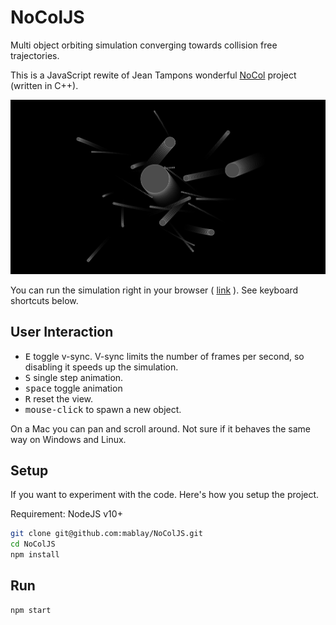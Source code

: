 # NoColJS

Multi object orbiting simulation converging towards collision free trajectories.

This is a JavaScript rewite of Jean Tampons wonderful [NoCol](https://github.com/johnBuffer/NoCol) project (written in C++).

![screenshot](./screenshot.png)

You can run the simulation right in your browser ( [link](https://mablay.github.io/NoColJS) ). See keyboard shortcuts below.

## User Interaction

* <kbd>E</kbd> toggle v-sync. V-sync limits the number of frames per second, so disabling it speeds up the simulation.
* <kbd>S</kbd> single step animation.
* <kbd>space</kbd> toggle animation
* <kbd>R</kbd> reset the view.
* <kbd>mouse-click</kbd> to spawn a new object.

On a Mac you can pan and scroll around. Not sure if it behaves the same way on Windows and Linux.

## Setup
If you want to experiment with the code. Here's how you setup the project.

Requirement: NodeJS v10+

```sh
git clone git@github.com:mablay/NoColJS.git
cd NoColJS
npm install
```

## Run

```sh
npm start
```
